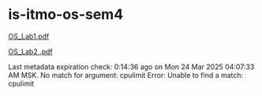 # is-itmo-os-sem4
[OS_Lab1.pdf](https://github.com/user-attachments/files/18925362/OS_Lab1.pdf)


[OS_Lab2 .pdf](https://github.com/user-attachments/files/19251583/OS_Lab2.1.pdf)

Last metadata expiration check: 0:14:36 ago on Mon 24 Mar 2025 04:07:33 AM MSK.
No match for argument: cpulimit
Error: Unable to find a match: cpulimit
